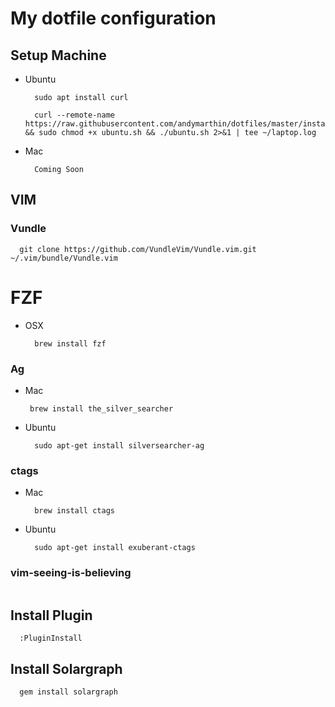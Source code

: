 # My dotfile configuration

## Setup Machine
  * Ubuntu

    ```shell
      sudo apt install curl
    ```

    ```shell
      curl --remote-name https://raw.githubusercontent.com/andymarthin/dotfiles/master/installer/ubuntu.sh && sudo chmod +x ubuntu.sh && ./ubuntu.sh 2>&1 | tee ~/laptop.log
    ```

  * Mac

    ```shell
      Coming Soon
    ```
## VIM
  ### Vundle


      git clone https://github.com/VundleVim/Vundle.vim.git ~/.vim/bundle/Vundle.vim
  # FZF
  * OSX

    ```shell
      brew install fzf
    ```

  ### Ag

  * Mac

     ```shell
      brew install the_silver_searcher
     ```

  * Ubuntu

      ```shell
        sudo apt-get install silversearcher-ag
      ```

  ### ctags

  * Mac

      ```shell
        brew install ctags
      ```

  * Ubuntu

    ```shell
      sudo apt-get install exuberant-ctags
    ```
  ### vim-seeing-is-believing

  ```shell

  ```
## Install Plugin

  ```shell
    :PluginInstall
  ```
## Install Solargraph
  ```shell
    gem install solargraph
  ```